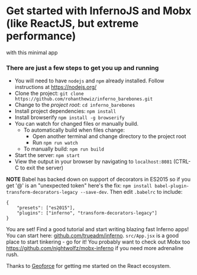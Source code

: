 # Get started with InfernoJS and Mobx (like ReactJS, but extreme performance)
 with this minimal app

### There are just a few steps to get you up and running

- You will need to have `nodejs` and `npm` already installed. Follow instructions at https://nodejs.org/
- Clone the project:
  `git clone https://github.com/rohanthewiz/inferno_barebones.git`
- Change to the *project root*: `cd inferno_barebones`
- Install project dependencies:  `npm install`
- Install browserify  `npm install -g browserify`
- You can watch for changed files or manually build.
    - To automatically build when files change:
        - Open another terminal and change directory to the project root
        - Run `npm run watch`
    - To manually build: `npm run build`
- Start the server: `npm start`
- View the output in your browser by navigating to `localhost:8081` (CTRL-C to exit the server)

**NOTE** Babel has backed down on support of decorators in ES2015 so if you get '@' is an "unexpected token" here's the fix:
`npm install babel-plugin-transform-decorators-legacy --save-dev`. Then edit `.babelrc` to include:

```
{
	"presets": ["es2015"],
	"plugins": ["inferno", "transform-decorators-legacy"]
}
```

You are set! Find a good tutorial and start writing blazing fast Inferno apps! You can start here: [github.com/trueadm/inferno](https://github.com/trueadm/inferno).
`src/App.jsx` is a good place to start tinkering - go for it!
You probably want to check out Mobx too https://github.com/nightwolfz/mobx-inferno if you need more adrenaline rush.


Thanks to [Geoforce](http://geoforce.com/ "World class asset tracking") for getting me started on the React ecosystem.
